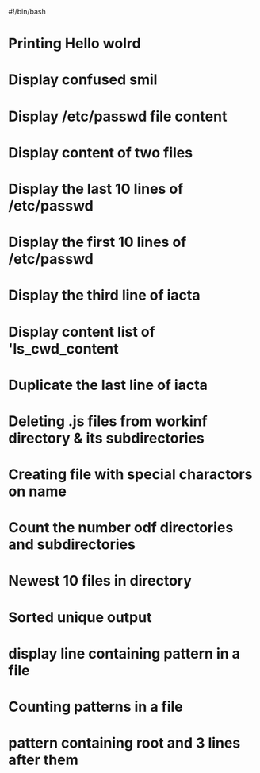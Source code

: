 #!/bin/bash
# Printing Hello wolrd
# Display confused smil
# Display /etc/passwd file content
# Display content of two files
# Display the last 10 lines of /etc/passwd
# Display the first 10 lines of /etc/passwd
# Display the third line of iacta
# Display content list of 'ls_cwd_content
# Duplicate the last line of iacta
# Deleting .js files from workinf directory & its subdirectories
# Creating file with special charactors on name
# Count the number odf directories and subdirectories
# Newest 10 files in directory
# Sorted unique output
# display line containing pattern in a file
# Counting patterns in a file
# pattern containing root and 3 lines after them
